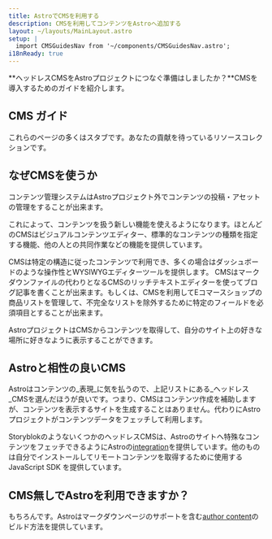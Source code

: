 ```yaml
---
title: AstroでCMSを利用する
description: CMSを利用してコンテンツをAstroへ追加する
layout: ~/layouts/MainLayout.astro
setup: |
  import CMSGuidesNav from '~/components/CMSGuidesNav.astro';
i18nReady: true
---
```


**ヘッドレスCMSをAstroプロジェクトにつなぐ準備はしましたか？**CMSを導入するためのガイドを紹介します。

## CMS ガイド

<CMSGuidesNav />

これらのページの多くはスタブです。あなたの貢献を待っているリソースコレクションです。

## なぜCMSを使うか

コンテンツ管理システムはAstroプロジェクト外でコンテンツの投稿・アセットの管理をすることが出来ます。

これによって、コンテンツを扱う新しい機能を使えるようになります。ほとんどのCMSはビジュアルコンテンツエディター、標準的なコンテンツの種類を指定する機能、他の人との共同作業などの機能を提供しています。

CMSは特定の構造に従ったコンテンツで利用でき、多くの場合はダッシュボードのような操作性とWYSIWYGエディターツールを提供します。
CMSはマークダウンファイルの代わりとなるCMSのリッチテキストエディターを使ってブログ記事を書くことが出来ます。もしくは、CMSを利用してEコマースショップの商品リストを管理して、不完全なリストを除外するために特定のフィールドを必須項目とすることが出来ます。

AstroプロジェクトはCMSからコンテンツを取得して、自分のサイト上の好きな場所に好きなように表示することができます。


## Astroと相性の良いCMS

Astroはコンテンツの_表現_に気を払うので、上記リストにある_ヘッドレス_CMSを選んだほうが良いです。つまり、CMSはコンテンツ作成を補助しますが、コンテンツを表示するサイトを生成することはありません。代わりにAstroプロジェクトがコンテンツデータをフェッチして利用します。

StoryblokのようないくつかのヘッドレスCMSは、Astroのサイトへ特殊なコンテンツをフェッチできるようにAstroの[integration](/en/guides/integrations-guide/)を提供しています。他のものは自分でインストールしてリモートコンテンツを取得するために使用する JavaScript SDK を提供しています。

## CMS無しでAstroを利用できますか？

もちろんです。Astroはマークダウンページのサポートを含む[author content](/en/guides/content/)のビルド方法を提供しています。
